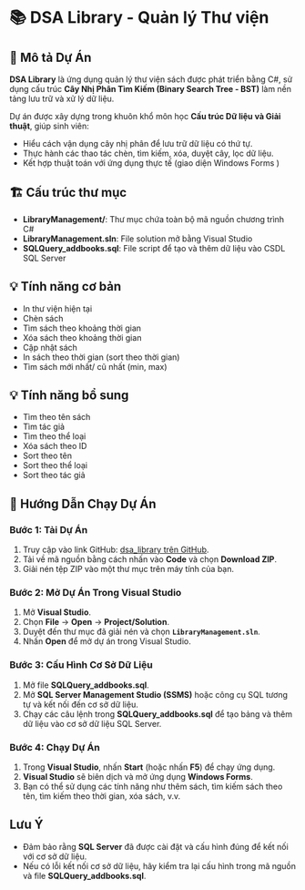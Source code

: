 # 📚 DSA Library - Quản lý Thư viện 
## 📘 Mô tả Dự Án

**DSA Library** là ứng dụng quản lý thư viện sách được phát triển bằng C#, sử dụng cấu trúc **Cây Nhị Phân Tìm Kiếm (Binary Search Tree - BST)** làm nền tảng lưu trữ và xử lý dữ liệu.

Dự án được xây dựng trong khuôn khổ môn học **Cấu trúc Dữ liệu và Giải thuật**, giúp sinh viên:

- Hiểu cách vận dụng cây nhị phân để lưu trữ dữ liệu có thứ tự.
- Thực hành các thao tác chèn, tìm kiếm, xóa, duyệt cây, lọc dữ liệu.
- Kết hợp thuật toán với ứng dụng thực tế (giao diện Windows Forms )
## 🏗 Cấu trúc thư mục

- **LibraryManagement/**: Thư mục chứa toàn bộ mã nguồn chương trình C#
- **LibraryManagement.sln**: File solution mở bằng Visual Studio
- **SQLQuery_addbooks.sql**: File script để tạo và thêm dữ liệu vào CSDL SQL Server

## 💡 Tính năng cơ bản
- In thư viện hiện tại 
- Chèn sách 
- Tìm sách theo khoảng thời gian 
- Xóa sách theo khoảng thời gian 
- Cập nhật sách
- In sách theo thời gian (sort theo thời gian) 
- Tìm sách mới nhất/ cũ nhất (min, max)

## 💡 Tính năng bổ sung
- Tìm theo tên sách
- Tìm tác giả
- Tìm theo thể loại 
- Xóa sách theo ID 
- Sort theo tên
- Sort theo thể loại 
- Sort theo tác giả
  
## 🚀 Hướng Dẫn Chạy Dự Án

### **Bước 1: Tải Dự Án**

1. Truy cập vào link GitHub: [dsa_library trên GitHub](https://github.com/thilinnd/dsa_library).
2. Tải về mã nguồn bằng cách nhấn vào **Code** và chọn **Download ZIP**.
3. Giải nén tệp ZIP vào một thư mục trên máy tính của bạn.

### **Bước 2: Mở Dự Án Trong Visual Studio**

1. Mở **Visual Studio**.
2. Chọn **File** → **Open** → **Project/Solution**.
3. Duyệt đến thư mục đã giải nén và chọn **`LibraryManagement.sln`**.
4. Nhấn **Open** để mở dự án trong Visual Studio.

### **Bước 3: Cấu Hình Cơ Sở Dữ Liệu**

1. Mở file **SQLQuery_addbooks.sql**.
2. Mở **SQL Server Management Studio (SSMS)** hoặc công cụ SQL tương tự và kết nối đến cơ sở dữ liệu.
3. Chạy các câu lệnh trong **SQLQuery_addbooks.sql** để tạo bảng và thêm dữ liệu vào cơ sở dữ liệu SQL Server.

### **Bước 4: Chạy Dự Án**

1. Trong **Visual Studio**, nhấn **Start** (hoặc nhấn **F5**) để chạy ứng dụng.
2. **Visual Studio** sẽ biên dịch và mở ứng dụng **Windows Forms**.
3. Bạn có thể sử dụng các tính năng như thêm sách, tìm kiếm sách theo tên, tìm kiếm theo thời gian, xóa sách, v.v.

## Lưu Ý

- Đảm bảo rằng **SQL Server** đã được cài đặt và cấu hình đúng để kết nối với cơ sở dữ liệu.
- Nếu có lỗi kết nối cơ sở dữ liệu, hãy kiểm tra lại cấu hình trong mã nguồn và file **SQLQuery_addbooks.sql**.


